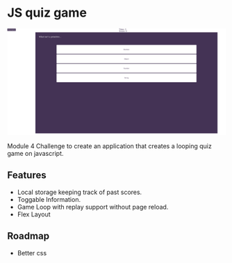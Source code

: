 # JS quiz game

![Screenshot](./assets/screenshot.png)

Module 4 Challenge to create an application that creates a looping quiz game on javascript.

## Features

- Local storage keeping track of past scores.
- Toggable Information.
- Game Loop with replay support without page reload.
- Flex Layout

## Roadmap

- Better css
